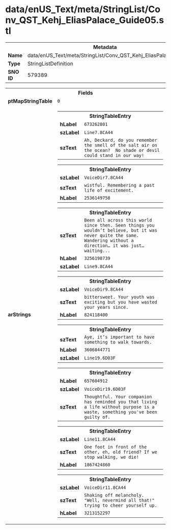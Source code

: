 <h1>data/enUS_Text/meta/StringList/Conv_QST_Kehj_EliasPalace_Guide05.stl</h1><table><tr><th colspan="100%">Metadata</th></tr><tr><td><b>Name</b></td><td>data/enUS_Text/meta/StringList/Conv_QST_Kehj_EliasPalace_Guide05.stl</td></tr><tr><td><b>Type</b></td><td>StringListDefinition</td></tr><tr><td><b>SNO ID</b></td><td>579389</td></tr></table>

<table><tr><th colspan="100%">Fields</th></tr><tr><td><b>ptMapStringTable</b></td><td><code>0</code></td></tr><tr><td><b>arStrings</b></td><td><table><tr><th colspan="100%">StringTableEntry</th></tr><tr><td><b>hLabel</b></td><td><code>673262801</code></td></tr><tr><td><b>szLabel</b></td><td><code>Line7.8CA44</code></td></tr><tr><td><b>szText</b></td><td><code>Ah, Deckard, do you remember the smell of the salt air on the ocean?  No shade or devil could stand in our way!</code></td></tr></table>


<table><tr><th colspan="100%">StringTableEntry</th></tr><tr><td><b>szLabel</b></td><td><code>VoiceDir7.8CA44</code></td></tr><tr><td><b>szText</b></td><td><code>wistful. Remembering a past life of excitement.</code></td></tr><tr><td><b>hLabel</b></td><td><code>2536149758</code></td></tr></table>


<table><tr><th colspan="100%">StringTableEntry</th></tr><tr><td><b>szText</b></td><td><code>Been all across this world since then. Seen things you wouldn’t believe, but it was never quite the same. Wandering without a direction… it was just… waiting...</code></td></tr><tr><td><b>hLabel</b></td><td><code>3256198739</code></td></tr><tr><td><b>szLabel</b></td><td><code>Line9.8CA44</code></td></tr></table>


<table><tr><th colspan="100%">StringTableEntry</th></tr><tr><td><b>szLabel</b></td><td><code>VoiceDir9.8CA44</code></td></tr><tr><td><b>szText</b></td><td><code>bittersweet. Your youth was exciting but you have wasted your years since.</code></td></tr><tr><td><b>hLabel</b></td><td><code>824118400</code></td></tr></table>


<table><tr><th colspan="100%">StringTableEntry</th></tr><tr><td><b>szText</b></td><td><code>Aye, it’s important to have something to walk towards.</code></td></tr><tr><td><b>hLabel</b></td><td><code>3606844771</code></td></tr><tr><td><b>szLabel</b></td><td><code>Line19.6D03F</code></td></tr></table>


<table><tr><th colspan="100%">StringTableEntry</th></tr><tr><td><b>hLabel</b></td><td><code>657604912</code></td></tr><tr><td><b>szLabel</b></td><td><code>VoiceDir19.6D03F</code></td></tr><tr><td><b>szText</b></td><td><code>Thoughtful. Your companion has reminded you that living a life without purpose is a waste, something you've been guilty of.</code></td></tr></table>


<table><tr><th colspan="100%">StringTableEntry</th></tr><tr><td><b>szLabel</b></td><td><code>Line11.8CA44</code></td></tr><tr><td><b>szText</b></td><td><code>One foot in front of the other, eh, old friend? If we stop walking, we die!</code></td></tr><tr><td><b>hLabel</b></td><td><code>1867424860</code></td></tr></table>


<table><tr><th colspan="100%">StringTableEntry</th></tr><tr><td><b>szLabel</b></td><td><code>VoiceDir11.8CA44</code></td></tr><tr><td><b>szText</b></td><td><code>Shaking off melancholy. "Well, nevermind all that!" trying to cheer yourself up. </code></td></tr><tr><td><b>hLabel</b></td><td><code>3213152297</code></td></tr></table>


</td></tr></table>

